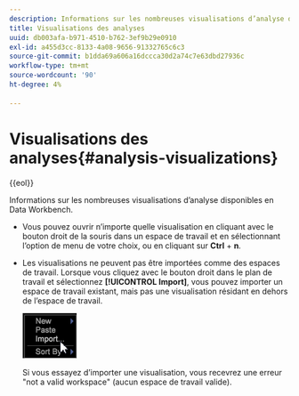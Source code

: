 ```yaml
---
description: Informations sur les nombreuses visualisations d’analyse disponibles en Data Workbench.
title: Visualisations des analyses
uuid: db003afa-b971-4510-b762-3ef9b29e0910
exl-id: a455d3cc-8133-4a08-9656-91332765c6c3
source-git-commit: b1dda69a606a16dccca30d2a74c7e63dbd27936c
workflow-type: tm+mt
source-wordcount: '90'
ht-degree: 4%

---
```


# Visualisations des analyses{#analysis-visualizations}

{{eol}}

Informations sur les nombreuses visualisations d’analyse disponibles en Data Workbench.

* Vous pouvez ouvrir n’importe quelle visualisation en cliquant avec le bouton droit de la souris dans un espace de travail et en sélectionnant l’option de menu de votre choix, ou en cliquant sur **Ctrl** + **n**.

* Les visualisations ne peuvent pas être importées comme des espaces de travail. Lorsque vous cliquez avec le bouton droit dans le plan de travail et sélectionnez **[!UICONTROL Import]**, vous pouvez importer un espace de travail existant, mais pas une visualisation résidant en dehors de l’espace de travail.

   ![](assets/import_workspace.png)

   Si vous essayez d’importer une visualisation, vous recevrez une erreur &quot;not a valid workspace&quot; (aucun espace de travail valide).

